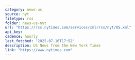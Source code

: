 ```yaml
---
category: news-us
source: nyt
filetype: rss
folder: news-us-nyt
url: "https://rss.nytimes.com/services/xml/rss/nyt/US.xml"
api_key: 
cadence: hourly
last_fetched: "2025-07-16T17:52"
description: US News from the New York Times
link: "https://www.nytimes.com"
---
```

